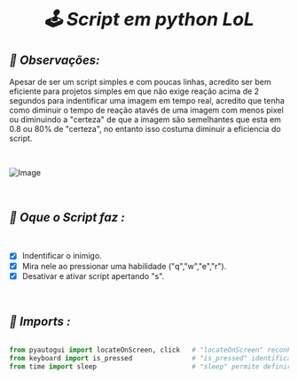 ### ***<h1 align="center"> 🕹 Script em python LoL </h1>***

## ***📌 Observações:***

Apesar de ser um script simples e com poucas linhas, acredito ser bem eficiente para projetos simples em que não exige reação acima de 2 segundos para indentificar uma imagem em tempo real, acredito que tenha como diminuir o tempo de reação atavés de uma imagem com menos pixel ou diminuindo a "certeza" de que a imagem são semelhantes que esta em 0.8 ou 80% de "certeza", no entanto isso costuma diminuir a eficiencia do script.

   

&nbsp;

<img src="https://github.com/MayconCoutinho/script_lol/blob/main/Anima%C3%A7%C3%A3o213564.gif" alt="Image">


&nbsp;

## ***📌 Oque o Script faz :***
&nbsp;
   - [x] Indentificar o inimigo.
   - [x] Mira nele ao pressionar uma habilidade ("q","w","e","r").
   - [x] Desativar e ativar script apertando "s".

&nbsp;

## ***📡 Imports :***


```python
 
from pyautogui import locateOnScreen, click   # "locateOnScreen" reconhecimento de imagem em tempo real, "click" mover o mouse.
from keyboard import is_pressed               # "is_pressed" identificar se alguma tecla específica esta sendo pressionada do teclado
from time import sleep                        # "sleep" permite definir pausas de tempo antes de ativar alguma coisa.         

```
